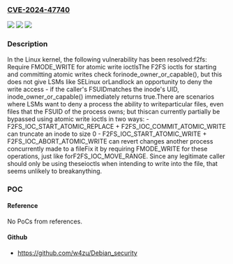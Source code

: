 ### [CVE-2024-47740](https://cve.mitre.org/cgi-bin/cvename.cgi?name=CVE-2024-47740)
![](https://img.shields.io/static/v1?label=Product&message=Linux&color=blue)
![](https://img.shields.io/static/v1?label=Version&message=88b88a667971%3C%20700f3a7c7fa5%20&color=brighgreen)
![](https://img.shields.io/static/v1?label=Vulnerability&message=n%2Fa&color=brighgreen)

### Description

In the Linux kernel, the following vulnerability has been resolved:f2fs: Require FMODE_WRITE for atomic write ioctlsThe F2FS ioctls for starting and committing atomic writes check forinode_owner_or_capable(), but this does not give LSMs like SELinux orLandlock an opportunity to deny the write access - if the caller's FSUIDmatches the inode's UID, inode_owner_or_capable() immediately returns true.There are scenarios where LSMs want to deny a process the ability to writeparticular files, even files that the FSUID of the process owns; but thiscan currently partially be bypassed using atomic write ioctls in two ways: - F2FS_IOC_START_ATOMIC_REPLACE + F2FS_IOC_COMMIT_ATOMIC_WRITE can   truncate an inode to size 0 - F2FS_IOC_START_ATOMIC_WRITE + F2FS_IOC_ABORT_ATOMIC_WRITE can revert   changes another process concurrently made to a fileFix it by requiring FMODE_WRITE for these operations, just like forF2FS_IOC_MOVE_RANGE. Since any legitimate caller should only be using theseioctls when intending to write into the file, that seems unlikely to breakanything.

### POC

#### Reference
No PoCs from references.

#### Github
- https://github.com/w4zu/Debian_security

